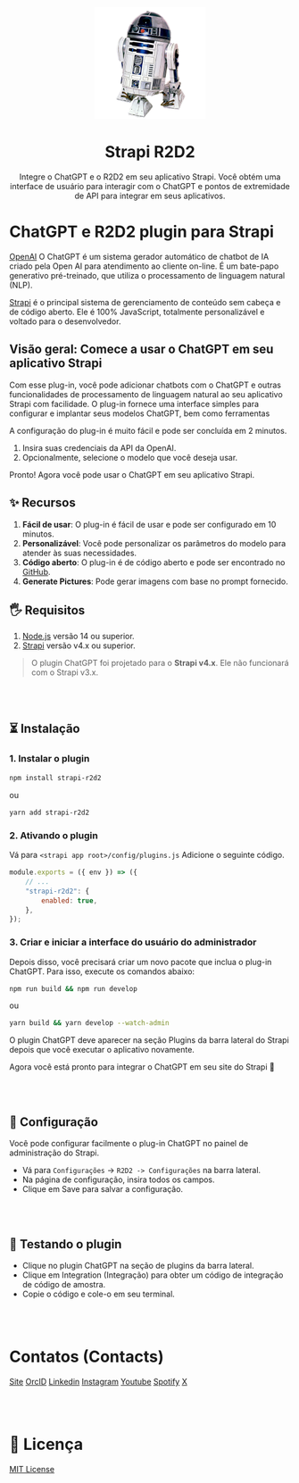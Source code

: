 <div align="center">
  <img src="https://github.com/juniorVOPJ/strapi-r2d2/blob/main/logo.png" width="200" height="200" alt="R2D2 Logo" />
</div>
<h1 align="center">Strapi R2D2</h1><!-- slide -->

<p align="center">Integre o ChatGPT e o R2D2 em seu aplicativo Strapi. Você obtém uma interface de usuário para interagir com o ChatGPT e pontos de extremidade de API para integrar em seus aplicativos.</p>

# ChatGPT e R2D2 plugin para Strapi

[OpenAI](https://openai.com/) O ChatGPT é um sistema gerador automático de chatbot de IA criado pela Open AI para atendimento ao cliente on-line. É um bate-papo generativo pré-treinado, que utiliza o processamento de linguagem natural (NLP).

[Strapi](https://strapi.io/) é o principal sistema de gerenciamento de conteúdo sem cabeça e de código aberto. Ele é 100% JavaScript, totalmente personalizável e voltado para o desenvolvedor.

## Visão geral: Comece a usar o ChatGPT em seu aplicativo Strapi

Com esse plug-in, você pode adicionar chatbots com o ChatGPT e outras funcionalidades de processamento de linguagem natural ao seu aplicativo Strapi com facilidade. O plug-in fornece uma interface simples para configurar e implantar seus modelos ChatGPT, bem como ferramentas

A configuração do plug-in é muito fácil e pode ser concluída em 2 minutos.

1. Insira suas credenciais da API da OpenAI.
1. Opcionalmente, selecione o modelo que você deseja usar.

Pronto! Agora você pode usar o ChatGPT em seu aplicativo Strapi.

## ✨ Recursos

1. **Fácil de usar**: O plug-in é fácil de usar e pode ser configurado em 10 minutos.
1. **Personalizável**: Você pode personalizar os parâmetros do modelo para atender às suas necessidades.
1. **Código aberto**: O plug-in é de código aberto e pode ser encontrado no [GitHub]().
1. **Generate Pictures**: Pode gerar imagens com base no prompt fornecido.

## 🖐 Requisitos

1. [Node.js](https://nodejs.org/en/) versão 14 ou superior.
1. [Strapi](https://strapi.io/) versão v4.x ou superior.

> O plugin ChatGPT foi projetado para o **Strapi v4.x**.
> Ele não funcionará com o Strapi v3.x.

<br/><br/>

## ⏳ Instalação

### 1. Instalar o plugin

<!-- use npm for installing plugin -->

```bash
npm install strapi-r2d2
```

ou

```bash
yarn add strapi-r2d2
```

### 2. Ativando o plugin

<!-- enable the plugin in the admin panel -->

Vá para `<strapi app root>/config/plugins.js` Adicione o seguinte código.

```js
module.exports = ({ env }) => ({
    // ...
    "strapi-r2d2": {
        enabled: true,
    },
});
```

### 3. Criar e iniciar a interface do usuário do administrador

Depois disso, você precisará criar um novo pacote que inclua o plug-in ChatGPT. Para isso, execute os comandos abaixo:

<!-- build the admin UI -->

```bash
npm run build && npm run develop
```

ou

```bash
yarn build && yarn develop --watch-admin
```

O plugin ChatGPT deve aparecer na seção Plugins da barra lateral do Strapi depois que você executar o aplicativo novamente.

Agora você está pronto para integrar o ChatGPT em seu site do Strapi 🎉

<br/><br/>

## 🔧 Configuração

Você pode configurar facilmente o plug-in ChatGPT no painel de administração do Strapi.

-   Vá para `Configurações` -> `R2D2 -> Configurações` na barra lateral.
-   Na página de configuração, insira todos os campos.
-   Clique em Save para salvar a configuração.

<br/><br/>

## 📖 Testando o plugin

-   Clique no plugin ChatGPT na seção de plugins da barra lateral.
-   Clique em Integration (Integração) para obter um código de integração de código de amostra.
-   Copie o código e cole-o em seu terminal.

<br/>

<br/>

# Contatos (Contacts)

[Site](https://vilmojr.com)
[OrcID](https://orcid.org/0000-0001-8912-2538)
[Linkedin](https://www.linkedin.com/in/juniorvopj/)
[Instagram](https://www.instagram.com/junior.vopj)
[Youtube](https://www.youtube.com/@juniorvopj)
[Spotify](https://open.spotify.com/intl-pt/artist/473rn7GqFrubHex9n7uCjz)
[X](https://twitter.com/juniorvopj)

<br/>

<br/>

# 📝 Licença

[MIT License](LICENSE.md)
